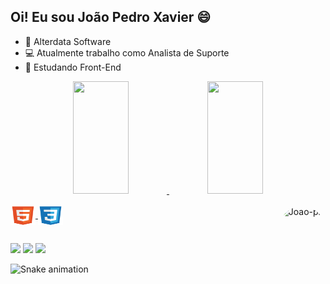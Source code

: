 ## Oi! Eu sou João Pedro Xavier 😄

- 🏢 Alterdata Software
- 💻 Atualmente trabalho como Analista de Suporte
- 🌱 Estudando Front-End

<div align="center">
  <a href="https://github.com/joaopedroxavierr">
  <img height="180em" width="42%" src="https://github-readme-stats.vercel.app/api?username=joaopedroxavierr&show_icons=true&theme=dark&include_all_commits=true&count_private=true"/>
  <img height="180em" width="42%" src="https://github-readme-stats.vercel.app/api/top-langs/?username=joaopedroxavierr&layout=compact&langs_count=7&theme=dark"/>
</div>
<div style="display: inline_block"><br>
  <img align="center" alt="Joao-HTML" height="30" width="40" src="https://raw.githubusercontent.com/devicons/devicon/master/icons/html5/html5-original.svg">
  <img align="center" alt="Joao-CSS" height="30" width="40" src="https://raw.githubusercontent.com/devicons/devicon/master/icons/css3/css3-original.svg">
  <img align="right" alt="Joao-pic" height="150" style="border-radius:50px;" src="https://user-images.githubusercontent.com/115355590/194713933-3ae59a31-7fae-420c-98e6-39d30c865932.png?width=676&height=676">
</div>

##

<div> 
  <a href="https://www.instagram.com/joaopedro.ox/" target="_blank"><img src="https://img.shields.io/badge/-Instagram-%23E4405F?style=for-the-badge&logo=instagram&logoColor=white" target="_blank"></a>
 	<a href = "mailto:joaopedro.ovx@gmail.com"><img src="https://img.shields.io/badge/-Gmail-%23333?style=for-the-badge&logo=gmail&logoColor=white" target="_blank"></a>
  <a href="https://www.linkedin.com/in/joao-pedro-xavier/" target="_blank"><img src="https://img.shields.io/badge/-LinkedIn-%230077B5?style=for-the-badge&logo=linkedin&logoColor=white" target="_blank"></a>
   
  ![Snake animation](https://github.com/joaopedroxavierr/joaopedroxavierr/blob/output/github-contribution-grid-snake.svg)
 
</div>
